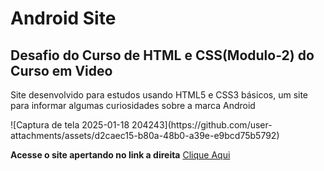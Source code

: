 <h1>Android Site</h1>
<h2>Desafio do Curso de HTML e CSS(Modulo-2) do Curso em Video</h2>
<p>
  Site desenvolvido para estudos usando HTML5 e CSS3 básicos, um site para informar algumas curiosidades sobre a marca Android
</p>
![Captura de tela 2025-01-18 204243](https://github.com/user-attachments/assets/d2caec15-b80a-48b0-a39e-e9bcd75b5792)


<p>
  <strong>Acesse o site apertando no link a direita</strong> <a href="https://bessadeev.github.io/android-site/">Clique Aqui</a>
</p>
